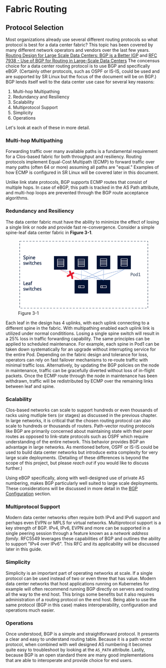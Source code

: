 # Fabric Routing

## Protocol Selection

Most organizations already use several different routing protocols so what protocol is best for a data center fabric?
This topic has been covered by many different network operators and vendors over the last few years.
[Routing Design for Large Scale Data Centers: BGP is a Better IGP](https://archive.nanog.org/meetings/nanog55/presentations/Monday/Lapukhov.pdf) and [RFC 7938 - Use of BGP for Routing in Large-Scale Data Centers](https://tools.ietf.org/html/rfc7938)
The concensus choice for a data center routing protocol is to use BGP and specifically eBGP.
(Certainly other protocols, such as OSPF or IS-IS, could be used and are supported by SR Linux but the focus of the document will be on BGP.)
BGP lends itself well to the data center use case for several key reasons:

1. Multi-hop Multipathing
2. Redundancy and Resiliency
3. Scalability
4. Multiprotocol Support
5. Simplicity
6. Operations

Let's look at each of these in more detail.

### Multi-hop Multipathing

Forwarding traffic over many available paths is a fundamental requirement for a Clos-based fabric for both throughput and resiliency.
Routing protocols implement Equal-Cost Multipath (ECMP) to forward traffic over many paths (often 64 or more) assuming all paths are "equal."
Examples of how ECMP is configured in SR Linux will be covered later in this document.

Unlike link state protocols, BGP supports ECMP routes that consist of multiple hops. In case of eBGP, this path is tracked in the AS Path attribute, 
and multi-hop loops are prevented through the BGP route acceptance algorithms.

### Redundancy and Resiliency

The data center fabric must have the ability to minimize the effect of losing a single link or node and provide fast re-convergence.
Consider a simple spine-leaf data center fabric in **Figure 3-1**.

<figure>
  <img src="_images/fig-03-01.png" width="600" />
  <figcaption>Figure 3-1</figcaption>
</figure>

Each leaf in the design has 4 uplinks, with each uplink connecting to a different spine in the fabric.
With multipathing enabled each uplink link is utilized under normal condititions.
Losing a single spine switch will result in a 25% loss in traffic forwarding capability.
The same principles can be applied to scheduled maintenance.
For example, each spine in Pod1 can be taken down systematically for an upgrade without interrupting service for the entire Pod. 
Depending on the fabric design and tolerance for loss, operators can rely on fast failover mechanisms to re-route traffic with minimal traffic loss.
Alternatively, by updating the BGP policies on the node in maintenance, traffic can be gracefully diverted without loss of in-flight packets.
Once the ECMP route through the node in maintenance has been withdrawn, traffic will be redistributed by ECMP over the remaining links between leaf and spine.

### Scalability

Clos-based networks can scale to support hundreds or even thousands of racks using mutliple tiers (or stages) as discussed in the previous chapter.
In large networks, it is critical that the chosen routing protocol can also scale to hundreds or thousands of routers.
Path-vector routing protocols like BGP are primarily concerned about maintaining state with their peer routes as opposed to link-state protocols such as OSPF which require understanding of the entire network.
This behavior provides BGP an advantage in large networks.
As mentioned before, OSPF or IS-IS could be used to build data center networks but introduce extra complexity for very large scale deployments.
(Detailing of these differences is beyond the scope of this project, but please *reach out* if you would like to discuss further.)

Using eBGP specifically, along with well-designed use of private AS numbering, makes BGP particularly well suited to large scale deployments.
These considerations will be discussed in more detail in the [BGP Configuration](bgp-config.md) section.

### Multiprotocol Support

Modern data center networks often require both IPv4 and IPv6 support and perhaps even EVPN or MPLS for virtual networks.
Multiprotocol support is a key strength of BGP.
IPv4, IPv6, EVPN and more can be supported in a single peering session through a feature known as a *network address family*.
RFC5549 leverages these capabilities of BGP and outlines the ability to support "IPv4 over IPv6".
This RFC and its applicability will be discussed later in this guide.

### Simplicity

Simplicity is an important part of operating networks at scale.
If a single protocol can be used instead of two or even three that has value.
Modern data center networks that host applications running on Kubernetes for example will often recommend running BGP directly on servers and routing all the way to the end host.
This brings some benefits but it also requires administration of a routing protocol on the end host.
Being able to use the same protocol (BGP in this case) makes interoperability, configuration and operations much easier.

### Operations

Once understood, BGP is a simple and straightforward protocol.
It presents a clear and easy to understand routing table.
Because it is a path vector protocol, when combined with well designed AS numbering it becomes quite easy to troubleshoot by looking at the `AS_PATH` attribute.
Lastly, because BGP is an open standard there are many good implementations that are able to interoperate and provide choice for end users.

